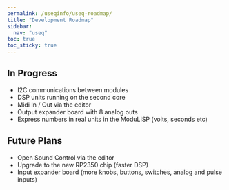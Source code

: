 ```yaml
---
permalink: /useqinfo/useq-roadmap/
title: "Development Roadmap"
sidebar:
  nav: "useq"
toc: true
toc_sticky: true
---
```



## In Progress

- I2C communications between modules
- DSP units running on the second core
- Midi In / Out via the editor
- Output expander board with 8 analog outs
- Express numbers in real units in the ModuLISP (volts, seconds etc)

## Future Plans

- Open Sound Control via the editor
- Upgrade to the new RP2350 chip (faster DSP)
- Input expander board (more knobs, buttons, switches, analog and pulse inputs)
